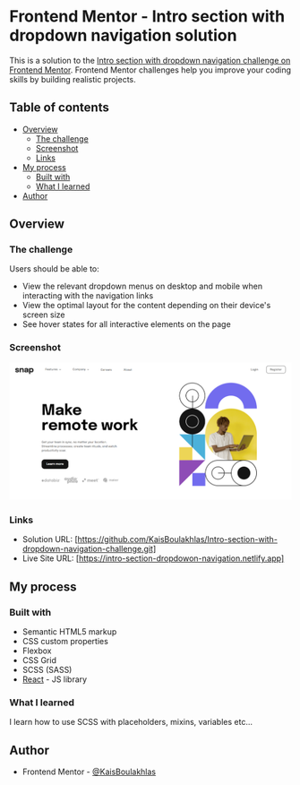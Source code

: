 # Frontend Mentor - Intro section with dropdown navigation solution

This is a solution to the [Intro section with dropdown navigation challenge on Frontend Mentor](https://www.frontendmentor.io/challenges/intro-section-with-dropdown-navigation-ryaPetHE5). Frontend Mentor challenges help you improve your coding skills by building realistic projects. 

## Table of contents

- [Overview](#overview)
  - [The challenge](#the-challenge)
  - [Screenshot](#screenshot)
  - [Links](#links)
- [My process](#my-process)
  - [Built with](#built-with)
  - [What I learned](#what-i-learned)
- [Author](#author)

## Overview

### The challenge

Users should be able to:

- View the relevant dropdown menus on desktop and mobile when interacting with the navigation links
- View the optimal layout for the content depending on their device's screen size
- See hover states for all interactive elements on the page

### Screenshot

![](./snap.PNG)


### Links

- Solution URL: [https://github.com/KaisBoulakhlas/Intro-section-with-dropdown-navigation-challenge.git]
- Live Site URL: [https://intro-section-dropdowon-navigation.netlify.app]

## My process

### Built with

- Semantic HTML5 markup
- CSS custom properties
- Flexbox
- CSS Grid
- SCSS (SASS)
- [React](https://reactjs.org/) - JS library


### What I learned

I learn how to use SCSS with placeholders, mixins, variables etc...

## Author

- Frontend Mentor - [@KaisBoulakhlas](https://www.frontendmentor.io/profile/KaisBoulakhlas)
